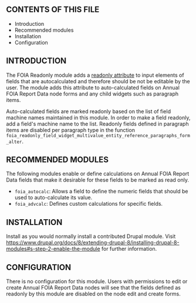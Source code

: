 CONTENTS OF THIS FILE
---------------------

 * Introduction
 * Recommended modules
 * Installation
 * Configuration


INTRODUCTION
------------
The FOIA Readonly module adds a [readonly attribute](https://developer.mozilla.org/en-US/docs/Web/HTML/Attributes/readonly)
to input elements of fields that are autocalculated and therefore should be
not be editable by the user.  The module adds this attribute to
auto-calculated fields on Annual FOIA Report Data node forms and any child
widgets such as paragraph items.

Auto-calculated fields are marked readonly based on the list of field machine
names maintained in this module.  In order to make a field readonly, add a
field's machine name to the list.  Readonly fields defined in paragraph items
are disabled per paragraph type in the function
`foia_readonly_field_widget_multivalue_entity_reference_paragraphs_form_alter`.

RECOMMENDED MODULES
------------

The following modules enable or define calculations on Annual FOIA Report Data
fields that make it desirable for these fields to be marked as read only.

* `foia_autocalc`: Allows a field to define the numeric fields that should be
 used to auto-calculate its value.
* `foia_advcalc`:  Defines custom calculations for specific fields.

INSTALLATION
------------

Install as you would normally install a contributed Drupal module. Visit
https://www.drupal.org/docs/8/extending-drupal-8/installing-drupal-8-modules#s-step-2-enable-the-module
for further information.

CONFIGURATION
-------------

There is no configuration for this module.  Users with permissions to edit or
create Annual FOIA Report Data nodes will see that the fields defined as
readonly by this module are disabled on the node edit and create forms.
